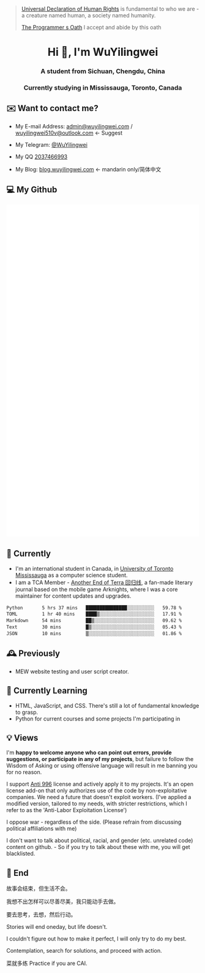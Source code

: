 > [Universal Declaration of Human Rights](https://www.un.org/en/about-us/universal-declaration-of-human-rights) is fundamental to who we are - a creature named human, a society named humanity.
> 
> [The Programmer s Oath](https://github.com/wuyilingwei/The-Programmer-s-Oath/blob/main/README.md) I accept and abide by this oath
<h1 align="center">Hi 👋, I'm WuYilingwei</h1>
<h3 align="center">A student from Sichuan, Chengdu, China</h3>
<h3 align="center">Currently studying in Mississauga, Toronto, Canada</h3>

## ✉️ Want to contact me?

- My E-mail Address: [admin@wuyilingwei.com](mailto:admin@wuyilingwei.com) / wuyilingwei510v@outlook.com <- Suggest

- My Telegram: [@WuYilingwei](https://t.me/WuYilingwei)

- My QQ [2037466993](https://wpa.qq.com/msgrd?v=3&uin=2037466993&site=qq&menu=yes)

- My Blog: [blog.wuyilingwei.com](https://blog.wuyilingwei.com) <- mandarin only/简体中文

## 💻 My Github

![Metrics](https://github.com/wuyilingwei/wuyilingwei/blob/main/github-metrics.svg)

## 🔭 Currently
- I'm an international student in Canada, in [University of Toronto Mississauga](https://www.utm.utoronto.ca/future-students/programs/computer-science) as a computer science student.
- I am a TCA Member - [Another End of Terra 回归线](https://github.com/TCA-Arknights/aneot), a fan-made literary journal based on the mobile game Arknights, where I was a core maintainer for content updates and upgrades.

<!--START_SECTION:waka-->

```txt
Python       5 hrs 37 mins   ███████████████░░░░░░░░░░   59.78 %
TOML         1 hr 40 mins    ████▒░░░░░░░░░░░░░░░░░░░░   17.91 %
Markdown     54 mins         ██▒░░░░░░░░░░░░░░░░░░░░░░   09.62 %
Text         30 mins         █▒░░░░░░░░░░░░░░░░░░░░░░░   05.43 %
JSON         10 mins         ▒░░░░░░░░░░░░░░░░░░░░░░░░   01.86 %
```

<!--END_SECTION:waka-->

## 🕰 Previously
- MEW website testing and user script creator.

## 🌱 Currently Learning
- HTML, JavaScript, and CSS. There's still a lot of fundamental knowledge to grasp.
- Python for current courses and some projects I'm participating in

## 💡 Views

I'm **happy to welcome anyone who can point out errors, provide suggestions, or participate in any of my projects**, but failure to follow the Wisdom of Asking or using offensive language will result in me banning you for no reason.

I support [Anti 996](https://github.com/996icu/996.ICU/blob/master/LICENSE) license and actively apply it to my projects. It's an open license add-on that only authorizes use of the code by non-exploitative companies. We need a future that doesn't exploit workers. (I've applied a modified version, tailored to my needs, with stricter restrictions, which I refer to as the 'Anti-Labor Exploitation License')

I oppose war - regardless of the side. (Please refrain from discussing political affiliations with me)

I don't want to talk about political, racial, and gender (etc. unrelated code) content on github. - So if you try to talk about these with me, you will get blacklisted.

## 💭 End

故事会结束，但生活不会。

我想不出怎样可以尽善尽美，我只能动手去做。

要去思考，去想，然后行动。

Stories will end oneday, but life doesn't.

I couldn't figure out how to make it perfect, I will only try to do my best.

Contemplation, search for solutions, and proceed with action.

菜就多练 Practice if you are CAI.
